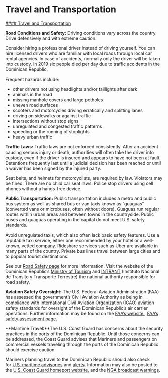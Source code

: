 # Travel and Transportation

[#### Travel and Transportation](javascript:void(0); "Travel and Transportation")

**Road Conditions and Safety:** Driving conditions vary across the country. Drive defensively and with extreme caution.

Consider hiring a professional driver instead of driving yourself. You can hire licensed drivers who are familiar with local roads through local car rental agencies. In case of accidents, normally only the driver will be taken into custody. In 2019 six people died per day due to traffic accidents in the Dominican Republic.

Frequent hazards include:

* other drivers not using headlights and/or taillights after dark
* animals in the road
* missing manhole covers and large potholes
* uneven road surfaces
* scooters and motorcycles driving erratically and splitting lanes
* driving on sidewalks or against traffic
* intersections without stop signs
* unregulated and congested traffic patterns
* speeding or the running of stoplights
* heavy urban traffic

**Traffic Laws:** Traffic laws are not enforced consistently. After an accident causing serious injury or death, authorities will often take the driver into custody, even if the driver is insured and appears to have not been at fault. Detentions frequently last until a judicial decision has been reached or until a waiver has been signed by the injured party.

Seat belts, and helmets for motorcyclists, are required by law. Violators may be fined. There are no child car seat laws. Police stop drivers using cell phones without a hands-free device.

**Public Transportation:** Public transportation includes a metro and public bus system as well as shared bus or van taxis known as “guaguas” (converted vans or microbuses, often without doors). Guaguas run regular routes within urban areas and between towns in the countryside. Public buses and guaguas operating in the capital do not meet U.S. safety standards.  
  
Avoid unregulated taxis, which also often lack basic safety features. Use a reputable taxi service, either one recommended by your hotel or a well-known, vetted company. Rideshare services such as Uber are available in many parts of the country. Private bus lines travel between large cities and to popular tourist destinations.

See our [Road Safety page](http://travel.state.gov/content/passports/english/go/safety/road.html) for more information. Visit the website of the Dominican Republic’s [Ministry of Tourism](https://www.godominicanrepublic.com/) and [INTRANT](https://www.intrant.gob.do/) (Instituto Nacional de Transito y Transporte Terrestre) the national authority responsible for road safety.

**Aviation Safety Oversight:** The U.S. Federal Aviation Administration (FAA) has assessed the government’s Civil Aviation Authority as being in compliance with International Civil Aviation Organization (ICAO) aviation safety standards for oversight of the Dominican Republic’s air carrier operations. Further information may be found on the [FAA’s website.](https://www.faa.gov/about/initiatives/iasa/)  [FAA’s safety assessment page](https://www.faa.gov/about/initiatives/iasa/).

**Maritime Travel:**The U.S. Coast Guard has concerns about the security practices in the ports of the Dominican Republic. Until those concerns can be addressed, the Coast Guard advises that Mariners and passengers on commercial vessels traveling through the ports of the Dominican Republic should exercise caution.

Mariners planning travel to the Dominican Republic should also check for [U.S. maritime advisories](https://www.maritime.dot.gov/msci-advisories) and [alerts](https://www.maritime.dot.gov/msci-alerts). Information may also be posted to the [U.S. Coast Guard homeport website](https://homeport.uscg.mil/), and the [NGA broadcast warnings](https://msi.nga.mil/NavWarnings).
